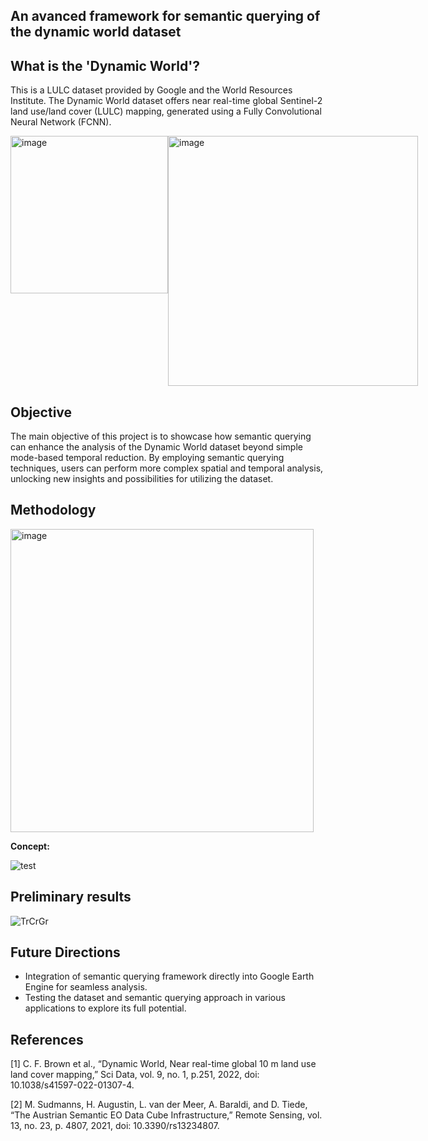## An avanced framework for semantic querying of the dynamic world dataset

## What is the 'Dynamic World'?
This is a LULC dataset provided by Google and the World Resources Institute. The Dynamic World dataset offers near real-time global Sentinel-2 land use/land cover (LULC) mapping, generated using a Fully Convolutional Neural Network (FCNN).

<div style="display: flex;">
<img width="252" alt="image" src="https://github.com/lisahligono/sem4dw/assets/72496335/23aaf634-191d-4941-8dd7-ddb2e6a69f23"> 
<img width="400" alt="image" src="https://github.com/lisahligono/sem4dw/assets/72496335/9fbf7b28-5497-4819-8133-8a9f5894a8c6">
</div>

## Objective
The main objective of this project is to showcase how semantic querying can enhance the analysis of the Dynamic World dataset beyond simple mode-based temporal reduction. By employing semantic querying techniques, users can perform more complex spatial and temporal analysis, unlocking new insights and possibilities for utilizing the dataset.

## Methodology
<img width="485" alt="image" src="https://github.com/lisahligono/sem4dw/assets/72496335/8db2bf6f-a28c-41f8-96d8-8db5819ebb28">

**Concept:**

![test](https://github.com/lisahligono/sem4dw/assets/72496335/09650349-3e25-42c4-b1f0-194589d6cddb)

## Preliminary results

![TrCrGr](https://github.com/lisahligono/sem4dw/assets/72496335/0b9b9ae8-1b85-4348-9127-bb3521bd19c0)

## Future Directions

- Integration of semantic querying framework directly into Google Earth Engine for seamless analysis.
- Testing the dataset and semantic querying approach in various applications to explore its full potential.

## References
[1] C. F. Brown et al., “Dynamic World, Near real-time global 10 m land use land cover mapping,” Sci Data, vol. 9, no. 1, p.251, 2022, doi: 10.1038/s41597-022-01307-4.

[2] M. Sudmanns, H. Augustin, L. van der Meer, A. Baraldi, and D. Tiede, “The Austrian Semantic EO Data Cube Infrastructure,” Remote Sensing, vol. 13, no. 23, p. 4807, 2021, doi: 10.3390/rs13234807.

